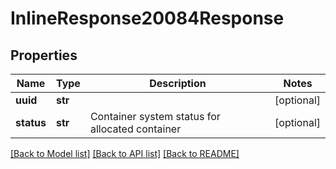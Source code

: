 # InlineResponse20084Response

## Properties
Name | Type | Description | Notes
------------ | ------------- | ------------- | -------------
**uuid** | **str** |  | [optional] 
**status** | **str** | Container system status for allocated container | [optional] 

[[Back to Model list]](../README.md#documentation-for-models) [[Back to API list]](../README.md#documentation-for-api-endpoints) [[Back to README]](../README.md)


